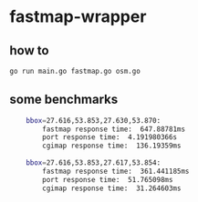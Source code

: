 # fastmap-wrapper

## how to

```bash
go run main.go fastmap.go osm.go
```

## some benchmarks
```bash
    bbox=27.616,53.853,27.630,53.870:
        fastmap response time:  647.88781ms
        port response time:  4.191980366s
        cgimap response time:  136.19359ms
    
    bbox=27.616,53.853,27.617,53.854:
        fastmap response time:  361.441185ms
   	    port response time:  51.765098ms
   	    cgimap response time:  31.264603ms
```